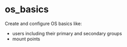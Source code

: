 os_basics
=======

Create and configure OS basics like:
- users including their primary and secondary groups
- mount points
